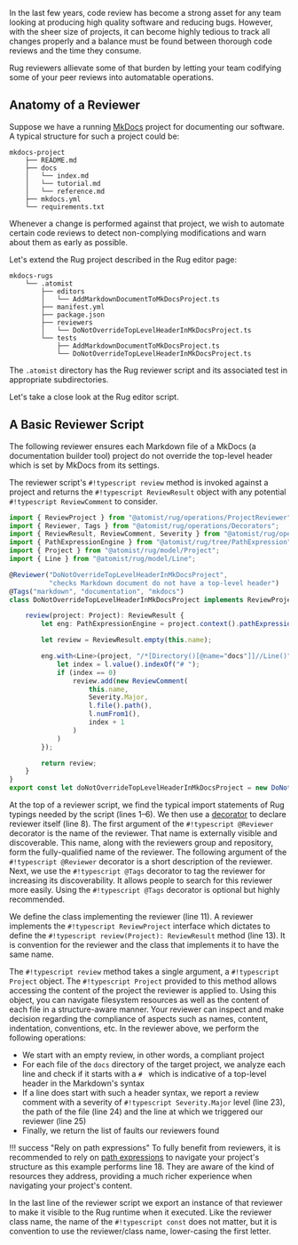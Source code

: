 In the last few years, code review has become a strong asset for any
team looking at producing high quality software and reducing
bugs. However, with the sheer size of projects, it can become highly
tedious to track all changes properly and a balance must be found
between thorough code reviews and the time they consume.

Rug reviewers allievate some of that burden by letting your team
codifying some of your peer reviews into automatable operations.

## Anatomy of a Reviewer

Suppose we have a running [MkDocs][mkdocs] project for documenting our software. A typical structure for such a project could be:

[mkdocs]: http://www.mkdocs.org/

```console
mkdocs-project
    ├── README.md
    ├── docs
    │   └── index.md
    │   └── tutorial.md
    │   └── reference.md
    ├── mkdocs.yml
    └── requirements.txt
```

Whenever a change is performed against that project, we wish to automate certain code reviews to detect non-complying modifications and warn about them as early as possible.

Let's extend the Rug project described in the Rug editor page:

```console hl_lines="7 8 11"
mkdocs-rugs
    └── .atomist
        ├── editors
        │   └── AddMarkdownDocumentToMkDocsProject.ts
        ├── manifest.yml
        ├── package.json
        ├── reviewers
        │   └── DoNotOverrideTopLevelHeaderInMkDocsProject.ts
        └── tests
            ├── AddMarkdownDocumentToMkDocsProject.ts
            └── DoNotOverrideTopLevelHeaderInMkDocsProject.ts
```

The `.atomist` directory has the Rug reviewer script and its associated test in appropriate subdirectories.

Let's take a close look at the Rug editor script.

## A Basic Reviewer Script

The following reviewer ensures each Markdown file of a MkDocs (a
documentation builder tool) project do not override the top-level
header which is set by MkDocs from its settings.

The reviewer script's  `#!typescript review` method is invoked against a project and returns the `#!typescript ReviewResult` object with any potential 
`#!typescript ReviewComment` to consider.

```typescript linenums="1"
import { ReviewProject } from "@atomist/rug/operations/ProjectReviewer";
import { Reviewer, Tags } from "@atomist/rug/operations/Decorators";
import { ReviewResult, ReviewComment, Severity } from "@atomist/rug/operations/RugOperations";
import { PathExpressionEngine } from "@atomist/rug/tree/PathExpression";
import { Project } from "@atomist/rug/model/Project";
import { Line } from "@atomist/rug/model/Line";

@Reviewer("DoNotOverrideTopLevelHeaderInMkDocsProject",
          "checks Markdown document do not have a top-level header")
@Tags("markdown", "documentation", "mkdocs")
class DoNotOverrideTopLevelHeaderInMkDocsProject implements ReviewProject {

    review(project: Project): ReviewResult {
        let eng: PathExpressionEngine = project.context().pathExpressionEngine();

        let review = ReviewResult.empty(this.name);

        eng.with<Line>(project, "/*[Directory()[@name="docs"]]//Line()", l => {
            let index = l.value().indexOf("# ");
            if (index == 0)
                review.add(new ReviewComment(
                    this.name,
                    Severity.Major,
                    l.file().path(),
                    l.numFrom1(),
                    index + 1
                )
            )
        });

        return review;
    }
}
export const let doNotOverrideTopLevelHeaderInMkDocsProject = new DoNotOverrideTopLevelHeaderInMkDocsProject();
```

At the top of a reviewer script, we find the typical import statements of Rug typings needed by the script (lines 1&ndash;6). We then use a [decorator][] to declare reviewer itself (line 8). The first argument of the `#!typescript @Reviewer` decorator is the name of the reviewer. That name is externally visible and discoverable. This name, along with the reviewers group and repository, form the fully-qualified name of the reviewer. The following argument of the `#!typescript @Reviewer` decorator is a short description of the reviewer. Next, we use the `#!typescript @Tags` decorator to tag the reviewer for increasing its discoverability. It allows people to search for this reviewer more easily. Using the `#!typescript @Tags` decorator is optional but highly recommended.

[decorator]: https://www.typescriptlang.org/docs/handbook/decorators.html

We define the class implementing the reviewer (line 11). A reviewer implements the `#!typescript ReviewProject` interface which dictates to define the `#!typescript review(Project): ReviewResult` method (line 13). It is
convention for the reviewer and the class that implements it to have
the same name.

The `#!typescript review` method takes a single argument, a `#!typescript Project` object.  The `#!typescript Project` provided to this method allows accessing the content of the project the reviewer is applied to. Using this object, you can navigate filesystem resources as well as the content of each file in a structure-aware manner. Your reviewer can inspect and make decision regarding the compliance of aspects such as names, content, indentation, conventions, etc. In the reviewer above, we perform the following operations:

* We start with an empty review, in other words, a compliant project
* For each file of the `docs` directory of the target project, we analyze each   line and check if it starts with a `# ` which is indicative of a top-level     header in the Markdown's syntax
* If a line does start with such a header syntax, we report a review comment     with a severity of `#!typescript Severity.Major` level (line 23), the path     of the file (line 24) and the line at which we triggered our reviewer (line    25)
* Finally, we return the list of faults our reviewers found

!!! success "Rely on path expressions"
    To fully benefit from reviewers, it is recommended to rely on [path expressions][pxe] to navigate your project's structure as this example performs line 18. They are aware of the kind of resources they address, providing a much richer experience when navigating your project's content.

[pxe]: path-expressions.md

In the last line of the reviewer script we export an instance of that
reviewer to make it visible to the Rug runtime when it executed.
Like the reviewer class name, the name of the `#!typescript const`
does not matter, but it is convention to use the reviewer/class name,
lower-casing the first letter.
